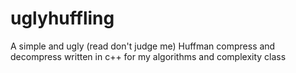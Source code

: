 uglyhuffling
============

A simple and ugly (read don't judge me) Huffman compress and decompress written in c++ for my algorithms and complexity class